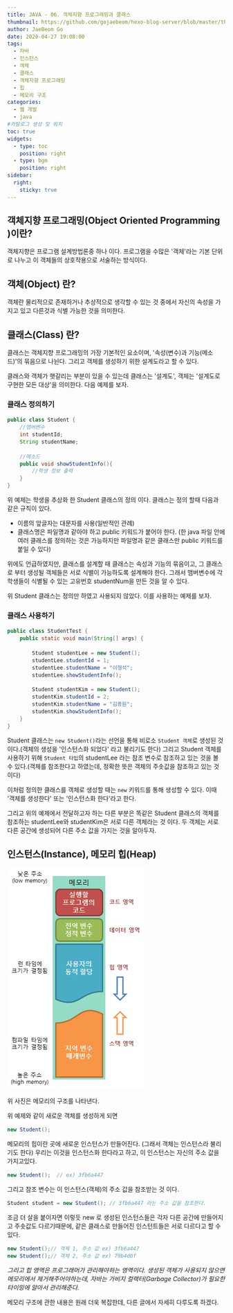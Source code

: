 ```yaml
---
title: JAVA - 06. 객체지향 프로그래밍과 클래스
thumbnail: https://github.com/gojaebeom/hexo-blog-server/blob/master/themes/icarus/source/images/%EC%9E%90%EB%B0%94/thumbnail.png?raw=true
author: JaeBeom Go
date: 2020-04-27 19:08:00
tags:
  - 자바
  - 인스턴스
  - 객체
  - 클래스
  - 객체지향 프로그래밍
  - 힙
  - 메모리 구조
categories:
  - 웹 개발
  - java
#카탈로그 생성 및 위치
toc: true
widgets:
  - type: toc
    position: right
  - type: bgm
    position: right
sidebar:
  right:
    sticky: true
---
```

## 객체지향 프로그래밍(Object Oriented Programming )이란?
객체지향은 프로그램 설계방법론중 하나 이다. 프로그램을 수많은 '객체'라는 기본 단위로 나누고 이 객체들의 상호작용으로 서술하는 방식이다. 
<!-- more -->

## 객체(Object) 란?
객체란 물리적으로 존재하거나 추상적으로 생각할 수 있는 것 중에서 자신의 속성을 가지고 있고 다른것과 식별 가능한 것을 의미한다.

## 클래스(Class) 란?
클래스는 객체지향 프로그래밍의 가장 기본적인 요소이며, '속성(변수)과 기능(메소드)'의 묶음으로 나뉜다. 그리고 객체를 생성하기 위한 설계도라고 할 수 있다. 

클래스와 객체가 햇갈리는 부분이 있을 수 있는데 클래스는 '설계도', 객체는 '설계도로 구현한 모든 대상'을 의미한다. 다음 예제를 보자.

### 클래스 정의하기
```java
public class Student {
    //맴버변수
	int studentId;
	String studentName;
    
    //메소드
    public void showStudentInfo(){
    	//학생 정보 출력
    }
}
```
위 예제는 학생을 추상화 한 Student 클래스의 정의 이다. 클래스는 정의 할때 다음과 같은 규칙이 있다.

- 이름의 앞글자는 대문자를 사용(일반적인 관례)
- 클래스명은 파일명과 같아야 하고 public 키워드가 붙어야 한다.
(한 java 파일 안에 여러 클래스를 정의하는 것은 가능하지만 파일명과 같은 클래스만 public 키워드를 붙일 수 있다)

위에도 언급하였지만, 클래스를 설계할 때 클래스는 속성과 기능의 묶음이고, 그 클래스로 부터 생성될 객체들은 서로 식별이 가능하도록 설계해야 한다. 그래서 맴버변수에 각 학생들이 식별될 수 있는 고유번호 studentNum을 만든 것을 알 수 있다.

위 Student 클래스는 정의만 하였고 사용되지 않았다. 이를 사용하는 예제를 보자.


### 클래스 사용하기
```java
public class StudentTest {
	public static void main(String[] args) {

		Student studentLee = new Student();
        studentLee.studentId = 1;
        studentLee.studentName = "이형석";
     	studentLee.showStudentInfo();
        
		Student studentKim = new Student();
        studentKim.studentId = 2;
        studentKim.studentName = "김종원";
        studentKim.showStudentInfo();
	}
}
```
Student 클래스는 `new Student()`라는 선언을 통해 비로소 `Student 객체`로 생성된 것이다.(객체의 생성을 '인스턴스화 되었다' 라고 불리기도 한다) 그리고 Student 객체를 사용하기 위해 `Student 타입`의 studentLee 라는 참조 변수로 참조하고 있는 것을 볼 수 있다.(객체를 참조한다고 하였는데, 정확한 뜻은 객체의 주솟값을 참조하고 있는 것 이다)

이처럼 정의한 클래스를 객체로 생성할 때는 `new` 키워드를 통해 생성할 수 있다. 이때 '객체를 생성한다' 또는 '인스턴스화 한다'라고 한다. 

그리고 위의 예제에서 전달하고자 하는 다른 부분은 똑같은 Student 클래스의 객체를 참조하는 studentLee와 studentKim은 서로 다른 객체라는 것 이다. 두 객체는 서로 다른 공간에 생성되어 다른 주소 값을 가지는 것을 알아두자.

## 인스턴스(Instance), 메모리 힙(Heap)

![메모리 구조](https://github.com/gojaebeom/hexo-blog-server/blob/master/themes/icarus/source/images/%EC%9E%90%EB%B0%94/%EB%A9%94%EB%AA%A8%EB%A6%AC%EA%B5%AC%EC%A1%B0.png?raw=true)

위 사진은 메모리의 구조를 나타낸다.

위 예제와 같이 새로운 객체를 생성하게 되면
```java
new Student();
```
메모리의 힙이란 곳에 새로운 인스턴스가 만들어진다. (그래서 객체는 인스턴스라 불리기도 한다) 우리는 이것을 인스턴스화 한다라고 하고, 이 인스턴스는 자신의 주소 값을 가지고있다.
```java
new Student();  // ex) 3fb6a447
```

그리고 참조 변수는 이 인스턴스(객체)의 주소 값을 참조받는 것 이다.
```java
Student student = new Student(); // 3fb6a447 라는 주소 값을 참조한다.
```

조금 더 살을 붙이자면 이렇듯 new 로 생성된 인스턴스들은 각자 다른 공간에 만들어지고 주솟값도 다르기때문에, 같은 클래스로 만들어진 인스턴트들은 서로 다르다고 할 수 있다.
```java
new Student();// 객체 1, 주소 값 ex) 3fb6a447
new Student();// 객체 2, 주소 값 ex) 79b4d0f
```

*그리고 힙 영역은 프로그래머가 관리해야하는 영역이다. 생성된 객체가 사용되지 않으면 메모리에서 제거해주어야하는데, 자바는 가비지 컬랙터(Garbage Collector)가 필요한 타이밍에 알아서 관리해준다.*

메모리 구조에 관한 내용은 원래 더욱 복잡한데, 다른 글에서 자세히 다루도록 하겠다.